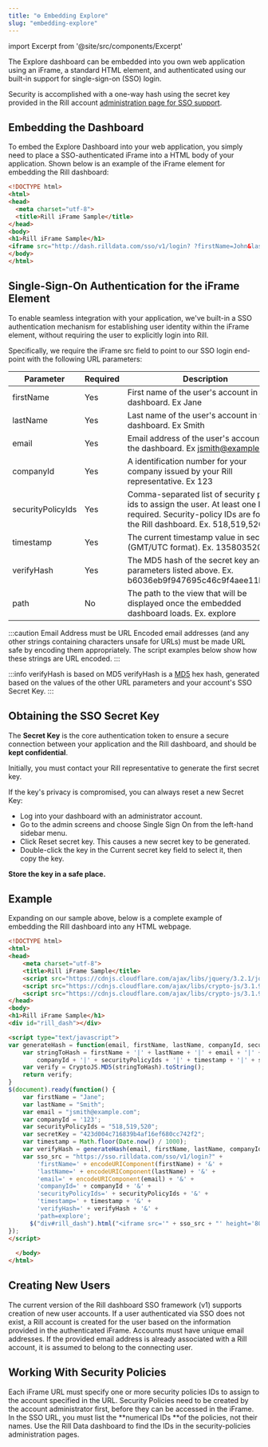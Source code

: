 ```yaml
---
title: "⚙️ Embedding Explore"
slug: "embedding-explore"
---
```

import Excerpt from '@site/src/components/Excerpt'

<Excerpt text="White-labeling your dashboards within existing applications" />

The Explore dashboard can be embedded into you own web application using an iFrame, a standard HTML element, and authenticated using our built-in support for single-sign-on (SSO) login.

Security is accomplished with a one-way hash using the secret key provided in the Rill account [administration page for SSO support](https://dash.rilldata.com/admin/#/sso).
## Embedding the Dashboard

To embed the Explore Dashboard into your web application, you simply need to place a SSO-authenticated iFrame into a HTML body of your application. Shown below is an example of the iFrame element for embedding the Rill dashboard:

```html
<!DOCTYPE html>
<html>
<head>
  <meta charset="utf-8">
  <title>Rill iFrame Sample</title>
</head>
<body>
<h1>Rill iFrame Sample</h1>
<iframe src="http://dash.rilldata.com/sso/v1/login? ?firstName=John&lastName=Doe&email=demo%40rilldata.com&timestamp=1404419294&companyId=16&securityPolicyIds=518 &verifyHash=<SOME VERIFY HASH>&path=explore"  height="800" width="1200" seamless="seamless"></iframe>
</body>
</html>
```

## Single-Sign-On Authentication for the iFrame Element

To enable seamless integration with your application, we've built-in a SSO authentication mechanism for establishing user identity within the iFrame element, without requiring the user to explicitly login into Rill.

Specifically, we require the iFrame src field to point to our SSO login end-point with the following URL parameters:

| Parameter | Required | Description |
|---|---|---|
| firstName | Yes | First name of the user's account in the dashboard. Ex Jane |
| lastName | Yes | Last name of the user's account in the dashboard. Ex Smith |
| email | Yes | Email address of the user's account in the dashboard. Ex jsmith@example.com |
| companyId | Yes | A identification number for your company issued by your Rill representative. Ex 123 |
| securityPolicyIds | Yes | Comma-separated list of security policy ids to assign the user. At least one ID is required. Security-policy IDs are found in the Rill dashboard. Ex. 518,519,520 |
| timestamp | Yes | The current timestamp value in seconds (GMT/UTC format). Ex. 1358035200 |
| verifyHash | Yes | The MD5 hash of the secret key and the parameters listed above. Ex. b6036eb9f947695c46c9f4aee11be0b9 |
| path | No | The path to the view that will be displayed once the embedded dashboard loads. Ex. explore |

:::caution Email Address must be URL Encoded
email addresses (and any other strings containing characters unsafe for URLs) must be made URL safe by encoding them appropriately. The script examples below show how these strings are URL encoded.
:::

:::info verifyHash is based on MD5
verifyHash is a [MD5](https://en.wikipedia.org/wiki/MD5) hex hash, generated based on the values of the other URL parameters and your account's SSO Secret Key.
:::

## Obtaining the SSO Secret Key

The **Secret Key** is the core authentication token to ensure a secure connection between your application and the Rill dashboard, and should be **kept confidential**.

Initially, you must contact your Rill representative to generate the first secret key.

If the key's privacy is compromised, you can always reset a new Secret Key:

  * Log into your dashboard with an administrator account.
  * Go to the admin screens and choose Single Sign On from the left-hand sidebar menu.
  * Click Reset secret key. This causes a new secret key to be generated.
  * Double-click the key in the Current secret key field to select it, then copy the key.

**Store the key in a safe place.** 
## Example

Expanding on our sample above, below is a complete example of embedding the Rill dashboard into any HTML webpage.

```html
<!DOCTYPE html>
<html>
<head>
    <meta charset="utf-8">
    <title>Rill iFrame Sample</title>
    <script src="https://cdnjs.cloudflare.com/ajax/libs/jquery/3.2.1/jquery.min.js"></script>
    <script src="https://cdnjs.cloudflare.com/ajax/libs/crypto-js/3.1.9-1/core.min.js"></script>
    <script src="https://cdnjs.cloudflare.com/ajax/libs/crypto-js/3.1.9-1/md5.js"></script>
</head>
<body>
<h1>Rill iFrame Sample</h1>
<div id="rill_dash"></div>

<script type="text/javascript">
var generateHash = function(email, firstName, lastName, companyId, securityPolicyIds, secretKey, timestamp) {
    var stringToHash = firstName + '|' + lastName + '|' + email + '|' +
        companyId + '|' + securityPolicyIds + '|' + timestamp + '|' + secretKey
    var verify = CryptoJS.MD5(stringToHash).toString();
    return verify;
}
$(document).ready(function() {
    var firstName = "Jane";
    var lastName = "Smith";
    var email = "jsmith@example.com";
    var companyId = '123';
    var securityPolicyIds = "518,519,520";
    var secretKey = "423d004c716839b4af16ef680cc742f2";
    var timestamp = Math.floor(Date.now() / 1000);
    var verifyHash = generateHash(email, firstName, lastName, companyId, securityPolicyIds, secretKey, timestamp);
    var sso_src = "https://sso.rilldata.com/sso/v1/login?" +
        'firstName=' + encodeURIComponent(firstName) + '&' +
        'lastName=' + encodeURIComponent(lastName) + '&' +
        'email=' + encodeURIComponent(email) + '&' +
        'companyId=' + companyId + '&' +
        'securityPolicyIds=' + securityPolicyIds + '&' +
        'timestamp=' + timestamp + '&' +
        'verifyHash=' + verifyHash + '&' +
        'path=explore';
      $("div#rill_dash").html("<iframe src='" + sso_src + "' height='800' width='1200' seamless='seamless'></iframe>");
});
</script>
  
  </body>
</html>
```

## Creating New Users
The current version of the Rill dashboard SSO framework (v1) supports creation of new user accounts.   If a user authenticated via SSO does not exist, a Rill account is created for the user based on the information provided in the authenticated iFrame.
Accounts must have unique email addresses. If the provided email address is already associated with a Rill account, it is assumed to belong to the connecting user.
## Working With Security Policies
Each iFrame URL must specify one or more security policies IDs to assign to the account specified in the URL.  Security Policies need to be created by the account administrator first, before they can be accessed in the iFrame.
In the SSO URL, you must list the **numerical IDs **of the policies, not their names. Use the Rill Data dashboard to find the IDs in the security-policies administration pages.
